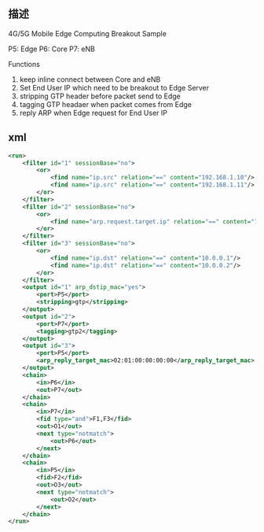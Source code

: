 ## 描述
4G/5G Mobile Edge Computing Breakout Sample

P5: Edge
P6: Core
P7: eNB

Functions
1. keep inline connect between Core and eNB
2. Set End User IP which need to be breakout to Edge Server
3. stripping GTP header before packet send to Edge
4. tagging GTP headaer when packet comes from Edge
5. reply ARP when Edge request for End User IP

## xml
```xml
<run>
    <filter id="1" sessionBase="no">
        <or>
            <find name="ip.src" relation="==" content="192.168.1.10"/>
            <find name="ip.src" relation="==" content="192.168.1.11"/>
        </or>
    </filter>
    <filter id="2" sessionBase="no">
        <or>
            <find name="arp.request.target.ip" relation="==" content="192.168.1.0/24"/>
        </or>
    </filter>
    <filter id="3" sessionBase="no">
        <or>
            <find name="ip.dst" relation="==" content="10.0.0.1"/>
            <find name="ip.dst" relation="==" content="10.0.0.2"/>
        </or>
    </filter>
    <output id="1" arp_dstip_mac="yes">
        <port>P5</port>
        <stripping>gtp</stripping>
    </output>
    <output id="2">
        <port>P7</port>
        <tagging>gtp2</tagging>
    </output>
    <output id="3">
        <port>P5</port>
        <arp_reply_target_mac>02:01:00:00:00:00</arp_reply_target_mac>
    </output>
    <chain>
        <in>P6</in>
        <out>P7</out>
    </chain>
    <chain>
        <in>P7</in>
        <fid type="and">F1,F3</fid>
        <out>O1</out>
        <next type="notmatch">
            <out>P6</out>
        </next>
    </chain>
    <chain>
        <in>P5</in>
        <fid>F2</fid>
        <out>O3</out>
        <next type="notmatch">
            <out>O2</out>
        </next>
    </chain>
</run>
```

